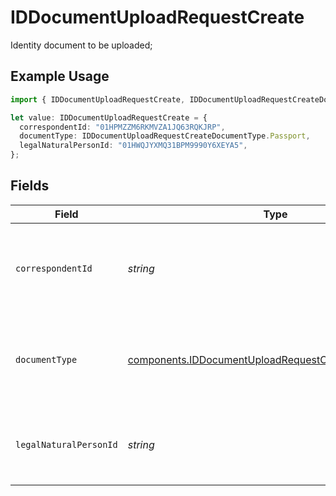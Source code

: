 # IDDocumentUploadRequestCreate

Identity document to be uploaded;

## Example Usage

```typescript
import { IDDocumentUploadRequestCreate, IDDocumentUploadRequestCreateDocumentType } from "@apexfintechsolutions/ascend-sdk/models/components";

let value: IDDocumentUploadRequestCreate = {
  correspondentId: "01HPMZZM6RKMVZA1JQ63RQKJRP",
  documentType: IDDocumentUploadRequestCreateDocumentType.Passport,
  legalNaturalPersonId: "01HWQJYXMQ31BPM9990Y6XEYA5",
};
```

## Fields

| Field                                                                                                                        | Type                                                                                                                         | Required                                                                                                                     | Description                                                                                                                  | Example                                                                                                                      |
| ---------------------------------------------------------------------------------------------------------------------------- | ---------------------------------------------------------------------------------------------------------------------------- | ---------------------------------------------------------------------------------------------------------------------------- | ---------------------------------------------------------------------------------------------------------------------------- | ---------------------------------------------------------------------------------------------------------------------------- |
| `correspondentId`                                                                                                            | *string*                                                                                                                     | :heavy_check_mark:                                                                                                           | Identifies the correspondent relevant to the document; Required for all identity documents                                   | 01HPMZZM6RKMVZA1JQ63RQKJRP                                                                                                   |
| `documentType`                                                                                                               | [components.IDDocumentUploadRequestCreateDocumentType](../../models/components/iddocumentuploadrequestcreatedocumenttype.md) | :heavy_check_mark:                                                                                                           | Describes the contents of a document and how it is used; Required for all identity documents                                 | PASSPORT                                                                                                                     |
| `legalNaturalPersonId`                                                                                                       | *string*                                                                                                                     | :heavy_check_mark:                                                                                                           | Identifies the legal natural person or legal entity relevant to the document                                                 | 01HWQJYXMQ31BPM9990Y6XEYA5                                                                                                   |